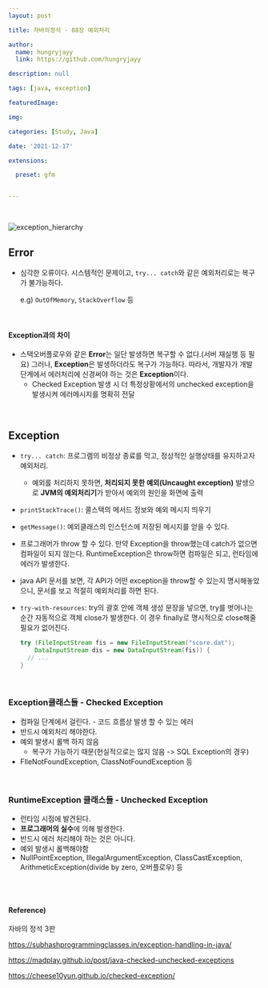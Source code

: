 ```yaml
---
layout: post

title: 자바의정석 - 08장 예외처리

author: 
  name: hungryjayy
  link: https://github.com/hungryjayy

description: null

tags: [java, exception]

featuredImage: 

img: 

categories: [Study, Java]

date: '2021-12-17'

extensions:

  preset: gfm


---
```


<br>

![exception_hierarchy](https://hungryjayy.github.io/assets/img/Java/exception_hierarchy.jpeg) 

## Error

* 심각한 오류이다. 시스템적인 문제이고, `try... catch`와 같은 예외처리로는 복구가 불가능하다.

  e.g) `OutOfMemory`, `StackOverflow` 등

<br>

#### Exception과의 차이

* 스택오버플로우와 같은 **Error**는 일단 발생하면 복구할 수 없다.(서버 재실행 등 필요) 그러나, **Exception**은 발생하더라도 복구가 가능하다. 따라서, 개발자가 개발 단계에서 에러처리에 신경써야 하는 것은 **Exception**이다.
  * Checked Exception 발생 시 더 특정상황에서의 unchecked exception을 발생시켜 에러메시지를 명확히 전달

<br>

## Exception

* `try... catch`: 프로그램의 비정상 종료를 막고, 정상적인 실행상태를 유지하고자 예외처리.

  * 예외를 처리하지 못하면, **처리되지 못한 예외(Uncaught exception)** 발생으로 **JVM의 예외처리기**가 받아서 예외의 원인을 화면에 출력

* `printStackTrace()`: 콜스택의 메서드 정보와 예외 메시지 띄우기

* `getMessage()`: 예외클래스의 인스턴스에 저장된 메시지를 얻을 수 있다.

* 프로그래머가 throw 할 수 있다. 만약 Exception을 throw했는데 catch가 없으면 컴파일이 되지 않는다. RuntimeException은 throw하면 컴파일은 되고, 런타임에 에러가 발생한다.

* java API 문서를 보면, 각 API가 어떤 exception을 throw할 수 있는지 명시해놓았으니, 문서를 보고 적절히 예외처리를 하면 된다.

* `try-with-resources`: try의 괄호 안에 객체 생성 문장을 넣으면, try를 벗어나는 순간 자동적으로 객체 close가 발생한다. 이 경우 finally로 명시적으로 close해줄 필요가 없어진다.

  ```java
  try (FileInputStream fis = new FileInputStream("score.dat");
      DataInputStream dis = new DataInputStream(fis)) {
    // ...
  }
  ```

<br>

### Exception클래스들 - Checked Exception

* 컴파일 단계에서 걸린다. - 코드 흐름상 발생 할 수 있는 에러
* 반드시 예외처리 해야한다.
* 예외 발생시 롤백 하지 않음
  * 복구가 가능하기 때문(현실적으로는 많지 않음 -> SQL Exception의 경우)
* FIleNotFoundException, ClassNotFoundException 등

<br>

### RuntimeException 클래스들 - Unchecked Exception

* 런타임 시점에 발견된다.
* **프로그래머의 실수**에 의해 발생한다.
* 반드시 에러 처리해야 하는 것은 아니다.
* 예외 발생시 롤백해야함
* NullPointException, IllegalArgumentException, ClassCastException, ArithmeticException(divide by zero, 오버플로우) 등

<br><br>

#### Reference)

자바의 정석 3판

https://subhashprogrammingclasses.in/exception-handling-in-java/

https://madplay.github.io/post/java-checked-unchecked-exceptions

https://cheese10yun.github.io/checked-exception/